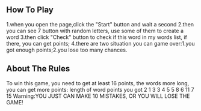 ## How To Play
1.when you open the page,click the "Start" button and wait a second 2.then you can see 7 button with random letters, use some of them to create a word 3.then click "Check" button to check if this word in my words list, if there, you can get points; 4.there are two situation you can game over:1.you got enough points;2.you lose too many chances.

## About The Rules
To win this game, you need to get at least 16 points, the words more long, you can get more points: length of word points you got 2 1 3 3 4 5 5 8 6 11 7 15 Warning:YOU JUST CAN MAKE 10 MISTAKES, OR YOU WILL LOSE THE GAME!
